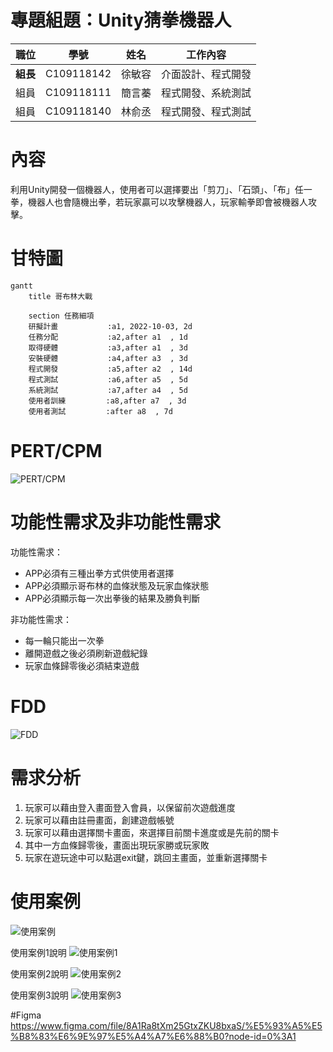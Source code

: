 # 專題組題：Unity猜拳機器人

| **職位** | **學號** | **姓名** | **工作內容** |
| :---:| :---:| :---:| :----: |
| **組長** | C109118142 | 徐敏容 | 介面設計、程式開發 |
| 組員 | C109118111 | 簡言蓁 | 程式開發、系統測試 |
| 組員 | C109118140 | 林俞丞 | 程式開發、程式測試 |


# 內容
利用Unity開發一個機器人，使用者可以選擇要出「剪刀」、「石頭」、「布」任一拳，機器人也會隨機出拳，若玩家贏可以攻擊機器人，玩家輸拳即會被機器人攻擊。


# 甘特圖
```mermaid
gantt
    title 哥布林大戰
    
    section 任務細項
    研擬計畫           :a1, 2022-10-03, 2d
    任務分配           :a2,after a1  , 1d
    取得硬體           :a3,after a1  , 3d
    安裝硬體           :a4,after a3  , 3d
    程式開發           :a5,after a2  , 14d
    程式測試           :a6,after a5  , 5d
    系統測試           :a7,after a4  , 5d
    使用者訓練         :a8,after a7  , 3d
    使用者測試         :after a8  , 7d

```


# PERT/CPM
![PERT/CPM](PERT1.JPG "PERT")

# 功能性需求及非功能性需求
功能性需求：
* APP必須有三種出拳方式供使用者選擇
* APP必須顯示哥布林的血條狀態及玩家血條狀態
* APP必須顯示每一次出拳後的結果及勝負判斷

非功能性需求：
* 每一輪只能出一次拳
* 離開遊戲之後必須刷新遊戲紀錄
* 玩家血條歸零後必須結束遊戲

# FDD
![FDD](FDD1.png "FDD")

# 需求分析
1. 玩家可以藉由登入畫面登入會員，以保留前次遊戲進度
2. 玩家可以藉由註冊畫面，創建遊戲帳號
3. 玩家可以藉由選擇關卡畫面，來選擇目前關卡進度或是先前的關卡
4. 其中一方血條歸零後，畫面出現玩家勝或玩家敗
5. 玩家在遊玩途中可以點選exit鍵，跳回主畫面，並重新選擇關卡

# 使用案例
![使用案例](使用案例圖.jpg "使用案例")

使用案例1說明
![使用案例1](Case1.png "使用案例1")

使用案例2說明
![使用案例2](Case2-1.png "使用案例2")

使用案例3說明
![使用案例3](Case3.png "使用案例3")

#Figma
https://www.figma.com/file/8A1Ra8tXm25GtxZKU8bxaS/%E5%93%A5%E5%B8%83%E6%9E%97%E5%A4%A7%E6%88%B0?node-id=0%3A1
